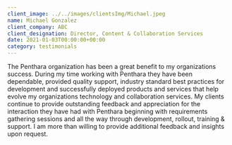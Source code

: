 ```yaml
---
client_image: ../../images/clientsImg/Michael.jpeg
name: Michael Gonzalez
client_company: ABC
client_designation: Director, Content & Collaboration Services
date: 2021-01-03T00:00:00+00:00
category: testimonials
---
```


The Penthara organization has been a great benefit to my organizations success.  During my time working with Penthara they have been dependable, provided quality support, industry standard best practices for development and successfully deployed products and services that help evolve my organizations technology and collaboration services.  My clients continue to provide outstanding feedback and appreciation for the interaction they have had with Penthara beginning with requirements gathering sessions and all the way through development, rollout, training & support. I am more than willing to provide additional feedback and insights upon request. 
